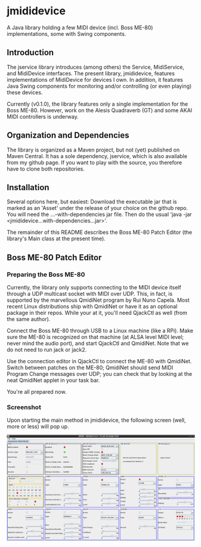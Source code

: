 # jmididevice
A Java library holding a few MIDI device (incl. Boss ME-80) implementations, some with Swing components.

## Introduction

The jservice library introduces (among others) the Service, MidiService, and MidiDevice interfaces.
The present library, jmididevice, features implementations of MidiDevice for devices I own.
In addition, it features Java Swing components for monitoring and/or controlling (or even playing)
these devices.

Currently (v0.1.0), the library features only a single implementation for the Boss ME-80.
However, work on the Alesis Quadraverb (GT) and some AKAI MIDI controllers is underway.

## Organization and Dependencies

The library is organized as a Maven project, but not (yet) published on Maven Central.
It has a sole dependency, jservice, which is also available from my github page.
If you want to play with the source, you therefore have to clone both repositories.

## Installation

Several options here, but easiest: Download the executable jar that is marked as an 'Asset'
under the release of your choice on the github repo.
You will need the ...-with-dependencies jar file.
Then do the usual 'java -jar <jmididevice...with-dependencies...jar>'.

The remainder of this README describes the Boss ME-80 Patch Editor (the library's Main class at the present time).

## Boss ME-80 Patch Editor

### Preparing the Boss ME-80

Currently, the library only supports connecting to the MIDI device itself through a UDP multicast socket with
MIDI over UDP.
This, in fact, is supported by the marvellous QmidiNet program by Rui Nuno Capela.
Most recent Linux distributions ship with QmidiNet or have it as an optional package in their repos.
While your at it, you'll need QjackCtl as well (from the same author).

Connect the Boss ME-80 through USB to a Linux machine (like a RPi).
Make sure the ME-80 is recognized on that machine (at ALSA level MIDI level; never mind the audio port),
and start QjackCtl and QmidiNet. Note that we do not need to run jack or jack2.

Use the connection editor in QjackCtl to connect the ME-80 with QmidiNet.
Switch between patches on the ME-80; QmidiNet should send MIDI Program Change messages over UDP;
you can check that by looking at the neat QmidiNet applet in your task bar.

You're all prepared now.

### Screenshot
Upon starting the main method in jmididevice, the following screen (well, more or less) will pop up.

![](resources/images/Screenshot_JMe80_v0.1.0_Full.png)
